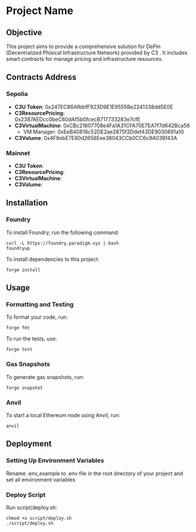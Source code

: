 # Project Name

## Objective

This project aims to provide a comprehensive solution for DePin (Decentralized Phisical Infrastructure Network) provided by C3 . It includes smart contracts for manage pricing and infrastructure resources.

## Contracts Address

### Sepolia
- **C3U Token**: 0x247EC86AfbbfF923D9E1E9555Be2241338dd5E0E
- **C3ResourcePricing**: 0x2387AEDcc0beC60dAf5b0fcecB717733283e7cfE
- **C3VirtualMachine**: 0xCBc21607708e4Fa1A31CFA70E7EA7f7d642Bca56
    - VM Manager: 0xEeB40816c52DE2ae2875f2Ddef43DE9030891a10
- **C3Volume**: 0x4F8ebE7E80d2658Eee38043CCb0CC6c9A03Bf43A

### Mainnet
- **C3U Token**:
- **C3ResourcePricing**:
- **C3VirtualMachine**:
- **C3Volume**:

## Installation

### Foundry

To install Foundry, run the following command:

```shell
curl -L https://foundry.paradigm.xyz | bash
foundryup
```

To install dependencies to this project:
```shell
forge install
```

## Usage

### Formatting and Testing

To format your code, run:

```shell
forge fmt
```

To run the tests, use:

```shell
forge test
```

### Gas Snapshots

To generate gas snapshots, run:

```shell
forge snapshot
```

### Anvil

To start a local Ethereum node using Anvil, run:

```shell
anvil
```

## Deployment

### Setting Up Environment Variables

Rename .env_example to .env file in the root directory of your project and set all environment variables

### Deploy Script

Run script/deploy.sh:

```shell
chmod +x script/deploy.sh
./script/deploy.sh
```

